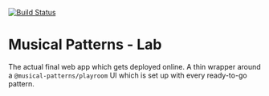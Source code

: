 [![Build Status](https://travis-ci.com/MusicalPatterns/lab.svg?branch=master)](https://travis-ci.com/MusicalPatterns/lab)

# Musical Patterns - Lab

The actual final web app which gets deployed online.
A thin wrapper around a `@musical-patterns/playroom` UI which is set up with every ready-to-go pattern.
